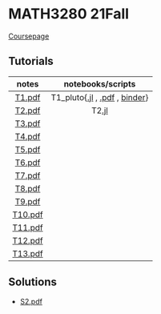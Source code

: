 # MATH3280 21Fall
[Coursepage](https://www.math.cuhk.edu.hk/~math3280/)

## Tutorials
| notes | notebooks/scripts |
| :---: | :--: |
| [T1.pdf](./tutorials/T1/T1.pdf) | T1_pluto{[.jl](./tutorials/T1/T1_pluto.jl) , [.pdf](./tutorials/T1/T1_pluto.pdf) , [binder](https://binder.plutojl.org/v0.15.1/open?url=https%253A%252F%252Fraw.githubusercontent.com%252Fzfengg%252Fmath3280%252F21Fall%252Ftutorials%252FT1%252FT1_pluto.jl)}|
| [T2.pdf](./tutorials/T2/T2.pdf) | T2[.jl](./tutorials/T2/T2.jl)|
| [T3.pdf](./tutorials/T3/T3.pdf) | |
| [T4.pdf](./tutorials/T4/T4.pdf) | |
| [T5.pdf](./tutorials/T5/T5.pdf) | |
| [T6.pdf](./tutorials/T6/T6.pdf) | |
| [T7.pdf](./tutorials/T7/T7.pdf) | |
| [T8.pdf](./tutorials/T8/T8.pdf) | |
| [T9.pdf](./tutorials/T9/T9.pdf) | |
| [T10.pdf](./tutorials/T10/T10.pdf) | |
| [T11.pdf](./tutorials/T11/T11.pdf) | |
| [T12.pdf](./tutorials/T12/T12.pdf) | |
| [T13.pdf](./tutorials/T13/T13.pdf) | |

## Solutions
- [S2.pdf](./solutions/S2.pdf)
